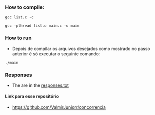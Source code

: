 ### How to compile:
```
gcc list.c -c

gcc -pthread list.o main.c -o main
```

### How to run
- Depois de compilar os arquivos desejados como mostrado no passo anterior
é só executar o seguinte comando:

```
./main
```

### Responses

- The are in the [responses.txt](exercicio/responses.txt)


#### Link para esse repositório

- https://github.com/ValmirJuniorr/concorrencia

